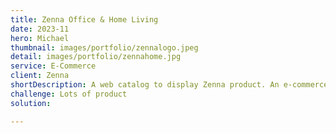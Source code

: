 ```yaml
---
title: Zenna Office & Home Living
date: 2023-11
hero: Michael
thumbnail: images/portfolio/zennalogo.jpeg
detail: images/portfolio/zennahome.jpg
service: E-Commerce
client: Zenna
shortDescription: A web catalog to display Zenna product. An e-commerce app so that customer can buy product from the web.
challenge: Lots of product
solution: 

---
```

